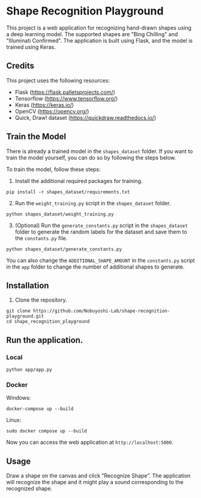 # Shape Recognition Playground

This project is a web application for recognizing hand-drawn shapes using a deep learning model. The supported shapes are "Bing Chilling" and "Illuminati Confirmed". The application is built using Flask, and the model is trained using Keras.

## Credits

This project uses the following resources:

- Flask (https://flask.palletsprojects.com/)
- Tensorflow (https://www.tensorflow.org/)
- Keras (https://keras.io/)
- OpenCV (https://opencv.org/)
- Quick, Draw! dataset (https://quickdraw.readthedocs.io/)

## Train the Model

There is already a trained model in the `shapes_dataset` folder. If you want to train the model yourself, you can do so by following the steps below.

To train the model, follow these steps:

1. Install the additional required packages for training.

```
pip install -r shapes_dataset/requirements.txt
```

2. Run the `weight_training.py` script in the `shapes_dataset` folder.

```
python shapes_dataset/weight_training.py
```

3. (Optional) Run the `generate_constants.py` script in the `shapes_dataset` folder to generate the random labels for the dataset and save them to the `constants.py` file.

```
python shapes_dataset/generate_constants.py
```

You can also change the `ADDITIONAL_SHAPE_AMOUNT` in the `constants.py` script in the `app` folder to change the number of additional shapes to generate.

## Installation

1. Clone the repository.

```
git clone https://github.com/Nobuyoshi-Lab/shape-recognition-playground.git
cd shape_recognition_playground
```

## Run the application.

### Local

```
python app/app.py
```

### Docker

Windows:

```
docker-compose up --build
```

Linux:

```
sudo docker compose up --build
```

Now you can access the web application at `http://localhost:5000`.

## Usage

Draw a shape on the canvas and click "Recognize Shape". The application will recognize the shape and it might play a sound corresponding to the recognized shape.
